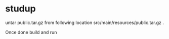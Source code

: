 # studup

untar public.tar.gz from following location src/main/resources/public.tar.gz .

Once done build and run
